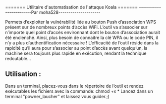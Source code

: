 ======= Utilitaire d'automatisation de l'attaque Koala =======
------------------------Par moha528---------------------

Permets d’exploiter la vulnérabilité liée au bouton Push d’association WPS présent sur de nombreux points d’accès WiFi.
L’outil va s’associer sur n’importe quel point d’accès environnant dont le bouton d’association aurait été enclenché.
Ainsi, plus besoin de connaitre la clé WPA ou le code PIN, il n’y a plus d’authentification nécessaire !
L’efficacité de l’outil réside dans la rapidité qu’il aura pour s’associer au point d’accès avant quelqu’un, 
la machine sera toujours plus rapide en exécution, rendant la technique redoutable...

Utilisation :
-------------
Dans un terminal, placez-vous dans le répertoire de l’outil et rendez exécutables les fichiers avec la commande: chmod +x *
Lancez dans un terminal "powner_laucher" et laissez vous guider.;)


<!---
moha528/moha528 is a ✨ special ✨ repository because its `README.md` (this file) appears on your GitHub profile.
You can click the Preview link to take a look at your changes.
--->
